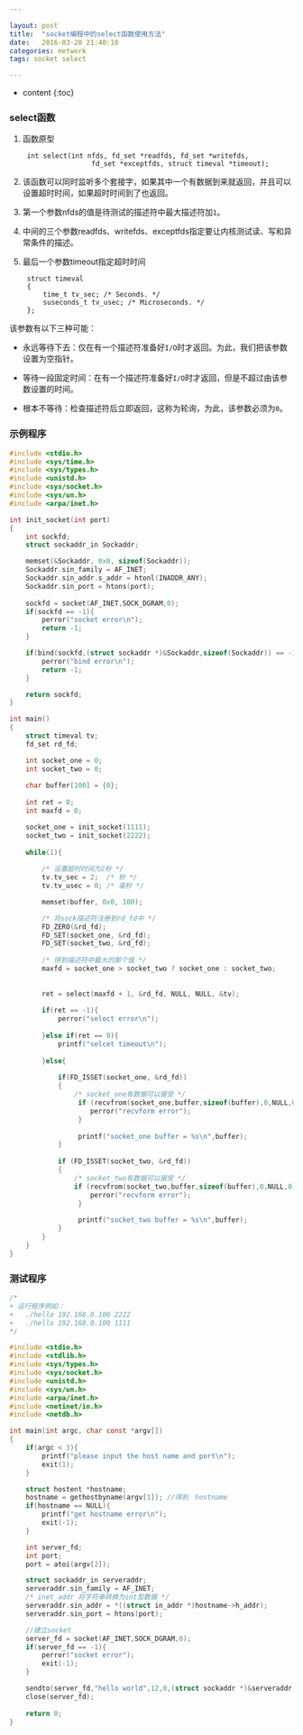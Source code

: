 ```yaml
---

layout: post
title:  "socket编程中的select函数使用方法"
date:   2016-03-20 21:40:10
categories: network
tags: socket select

---
```


* content
{:toc}






### select函数

1. 函数原型

        int select(int nfds, fd_set *readfds, fd_set *writefds,
                        fd_set *exceptfds, struct timeval *timeout);


2. 该函数可以同时监听多个套接字，如果其中一个有数据到来就返回，并且可以设置超时时间，如果超时时间到了也返回。

3. 第一个参数nfds的值是待测试的描述符中最大描述符加`1`。

4. 中间的三个参数readfds、writefds、exceptfds指定要让内核测试读、写和异常条件的描述。

5. 最后一个参数timeout指定超时时间 

        struct timeval
        {
            time_t tv_sec; /* Seconds. */
            suseconds_t tv_usec; /* Microseconds. */
        };
        

该参数有以下三种可能：

* 永远等待下去：仅在有一个描述符准备好`I/O`时才返回。为此，我们把该参数设置为空指针。

* 等待一段固定时间：在有一个描述符准备好`I/O`时才返回，但是不超过由该参数设置的时间。

* 根本不等待：检查描述符后立即返回，这称为轮询，为此，该参数必须为`0`。


### 示例程序

```c 
#include <stdio.h>
#include <sys/time.h>
#include <sys/types.h>
#include <unistd.h>
#include <sys/socket.h>
#include <sys/un.h>
#include <arpa/inet.h>

int init_socket(int port)
{
    int sockfd;
    struct sockaddr_in Sockaddr;

    memset(&Sockaddr, 0x0, sizeof(Sockaddr));
    Sockaddr.sin_family = AF_INET;
    Sockaddr.sin_addr.s_addr = htonl(INADDR_ANY);
    Sockaddr.sin_port = htons(port);
    
    sockfd = socket(AF_INET,SOCK_DGRAM,0);
    if(sockfd == -1){
        perror("socket error\n");
        return -1;
    }

    if(bind(sockfd,(struct sockaddr *)&Sockaddr,sizeof(Sockaddr)) == -1){
        perror("bind error\n");
        return -1;
    }

    return sockfd;
}

int main()
{
    struct timeval tv;
    fd_set rd_fd;

    int socket_one = 0;
    int socket_two = 0;
    
    char buffer[100] = {0};
    
    int ret = 0;
    int maxfd = 0;

    socket_one = init_socket(1111);
    socket_two = init_socket(2222);
    
    while(1){
        
        /* 设置超时时间为2秒 */
        tv.tv_sec = 2;  /* 秒 */
        tv.tv_usec = 0; /* 毫秒 */

        memset(buffer, 0x0, 100);

        /* 将sock描述符注册到rd_fd中 */
        FD_ZERO(&rd_fd);
        FD_SET(socket_one, &rd_fd);
        FD_SET(socket_two, &rd_fd);
        
        /* 得到描述符中最大的那个值 */
        maxfd = socket_one > socket_two ? socket_one : socket_two;
        
        
        ret = select(maxfd + 1, &rd_fd, NULL, NULL, &tv);
        
        if(ret == -1){
            perror("select error\n");
            
        }else if(ret == 0){
            printf("selcet timeout\n");
            
        }else{
                
            if(FD_ISSET(socket_one, &rd_fd))
            {
                /* socket_one有数据可以接受 */
                 if (recvfrom(socket_one,buffer,sizeof(buffer),0,NULL,0) < 0) {
                    perror("recvform error");
                 }
                 
                 printf("socket_one buffer = %s\n",buffer);
            }
            
            if (FD_ISSET(socket_two, &rd_fd))
            {
                /* socket_two有数据可以接受 */
                if (recvfrom(socket_two,buffer,sizeof(buffer),0,NULL,0) < 0) {
                    perror("recvform error");
                 }
                 
                 printf("socket_two buffer = %s\n",buffer);
            }
        }
    }
}
```


### 测试程序

```c
/*
+ 运行程序例如：
+   ./hello 192.168.0.100 2222
+   ./hello 192.168.0.100 1111
*/

#include <stdio.h>
#include <stdlib.h>
#include <sys/types.h>
#include <sys/socket.h>
#include <unistd.h>
#include <sys/un.h>
#include <arpa/inet.h>
#include <netinet/in.h>
#include <netdb.h>

int main(int argc, char const *argv[])
{   
    if(argc < 3){
        printf("please input the host name and port\n");
        exit(1);
    }

    struct hostent *hostname;
    hostname = gethostbyname(argv[1]); //得到　hostname 
    if(hostname == NULL){
        printf("get hostname error\n");
        exit(-1);
    }

    int server_fd;
    int port;
    port = atoi(argv[2]);

    struct sockaddr_in serveraddr;
    serveraddr.sin_family = AF_INET;
    /* inet_addr 将字符串转换为int型数据 */
    serveraddr.sin_addr = *((struct in_addr *)hostname->h_addr);
    serveraddr.sin_port = htons(port);

    //建立socket
    server_fd = socket(AF_INET,SOCK_DGRAM,0);
    if(server_fd == -1){
        perror("socket error");
        exit(-1);
    }

    sendto(server_fd,"hello world",12,0,(struct sockaddr *)&serveraddr,sizeof(serveraddr));
    close(server_fd);
    
    return 0;
}
``` 